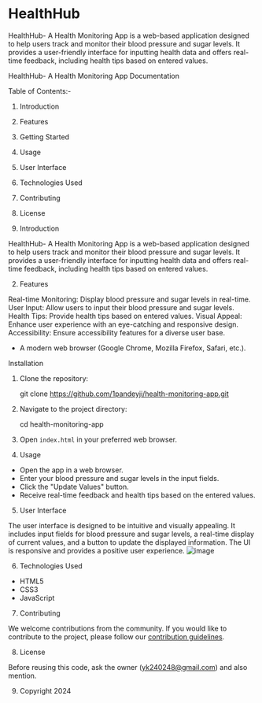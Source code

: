 # HealthHub
HealthHub- A Health Monitoring App is a web-based application designed to help users track and monitor their blood pressure and sugar levels. It provides a user-friendly interface for inputting health data and offers real-time feedback, including health tips based on entered values.

HealthHub- A Health Monitoring App Documentation

Table of Contents:-
1. Introduction
2. Features
3. Getting Started
4. Usage
5. User Interface
6. Technologies Used
7. Contributing
8. License


 1. Introduction
 
HealthHub- A Health Monitoring App is a web-based application designed to help users track and monitor their 
          blood pressure and sugar levels. It provides a user-friendly interface for inputting health data and 
          offers real-time feedback, including health tips based on entered values.

 2. Features

Real-time Monitoring: Display blood pressure and sugar levels in real-time.
User Input: Allow users to input their blood pressure and sugar levels.
Health Tips: Provide health tips based on entered values.
Visual Appeal: Enhance user experience with an eye-catching and responsive design.
Accessibility: Ensure accessibility features for a diverse user base.


- A modern web browser (Google Chrome, Mozilla Firefox, Safari, etc.).

Installation

1. Clone the repository:

    git clone https://github.com/1pandeyji/health-monitoring-app.git
    

2. Navigate to the project directory:

    cd health-monitoring-app

3. Open `index.html` in your preferred web browser.

4. Usage

- Open the app in a web browser.
- Enter your blood pressure and sugar levels in the input fields.
- Click the "Update Values" button.
- Receive real-time feedback and health tips based on the entered values.

5. User Interface

The user interface is designed to be intuitive and visually appealing. 
It includes input fields for blood pressure and sugar levels, a real-time display of current values, 
and a button to update the displayed information. The UI is responsive and provides a positive user experience.
![image](https://github.com/1pandeyji/HealthHub/assets/89840329/3b156e34-888e-46ff-bb7d-64b08ceeab7d)



6. Technologies Used

- HTML5
- CSS3
- JavaScript

7. Contributing

We welcome contributions from the community. If you would like to contribute to the project, please follow our [contribution guidelines](CONTRIBUTING.md).

8. License

Before reusing this code, ask the owner (yk240248@gmail.com) and also mention.

9. Copyright 2024

